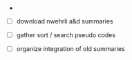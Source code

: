
- 

- [ ] download nwehrli a&d summaries
- [ ] gather sort / search pseudo codes
- [ ] organize integration of old summaries

